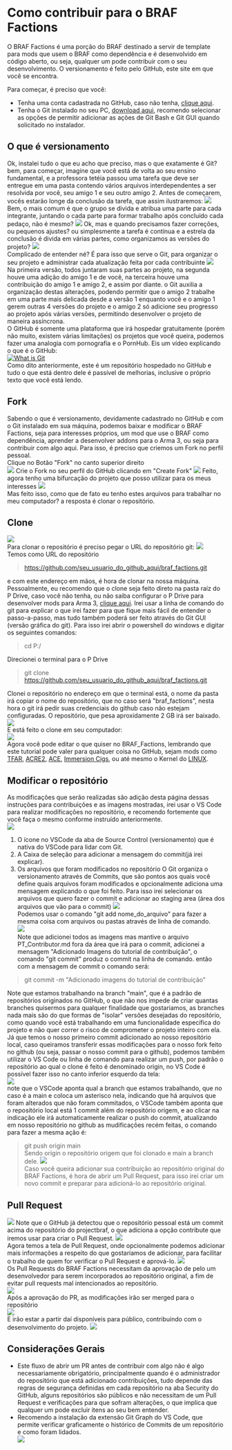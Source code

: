 # Como contribuir para o BRAF Factions
O BRAF Factions é uma porção do BRAF destinado a servir de template para mods que usem o BRAF como dependência e é desenvolvido em código aberto, ou seja, qualquer um pode contribuir com o seu desenvolvimento. O versionamento é feito pelo GitHub, este site em que você se encontra.

Para começar, é preciso que você:
- Tenha uma conta cadastrada no GitHub, caso não tenha, [clique aqui](https://github.com/signup?ref_cta=Sign+up&ref_loc=header+logged+out&ref_page=%2F&source=header-home).
- Tenha o Git instalado no seu PC, [download aqui](https://git-scm.com/downloads), recomendo selecionar as opções de permitir adicionar as ações de Git Bash e Git GUI quando solicitado no instalador.

## O que é versionamento
Ok, instalei tudo o que eu acho que preciso, mas o que exatamente é Git? bem, para começar, imagine que você está de volta ao seu ensino fundamental, e a professora tetéia passou uma tarefa que deve ser entregue em uma pasta contendo vários arquivos interdependentes a ser resolvida por você, seu amigo 1 e seu outro amigo 2. Antes de começarem, vocês estarão longe da conclusão da tarefa, que assim ilustraremos:
![](.wiki/base.png)
Bem, o mais comum é que o grupo se divida e atribua uma parte para cada integrante, juntando o cada parte para formar trabalho após concluído cada pedaço, não é mesmo?
![](.wiki/comum.png)
Ok, mas e quando precisamos fazer correções, ou pequenos ajustes? ou simplesmente a tarefa é contínua e a estrela da conclusão é divida em várias partes, como organizamos as versões do projeto?
![](.wiki/final.png)  
Complicado de entender né? É para isso que serve o Git, para organizar o seu projeto e administrar cada atualização feita por cada contribuinte
![](.wiki/giteado.png)  
Na primeira versão, todos juntaram suas partes ao projeto, na segunda houve uma adição do amigo 1 e de você, na terceira houve uma contribuição do amigo 1 e amigo 2, e assim por diante. o Git auxilia a organização destas alterações, podendo permitir que o amigo 2 trabalhe em uma parte mais delicada desde a versão 1 enquanto você e o amigo 1 gerem outras 4 versões do projeto e o amigo 2 só adicione seu progresso ao projeto após várias versões, permitindo desenvolver o projeto de maneira assíncrona.  
O GitHub é somente uma plataforma que irá hospedar gratuitamente (porém não muito, existem várias limitações) os projetos que você queira, podemos fazer uma analogia com pornografia e o PornHub. Eis um vídeo explicando o que é o GitHub:  
[![What is Git](https://img.youtube.com/vi/pBy1zgt0XPc/0.jpg)](https://www.youtube.com/watch?v=pBy1zgt0XPc)  
Como dito anteriormente, este é um repositório hospedado no GitHub e tudo o que está dentro dele é passível de melhorias, inclusive o próprio texto que você está lendo.

## Fork
Sabendo o que é versionamento, devidamente cadastrado no GitHub e com o Git instalado em sua máquina, podemos baixar e modificar o BRAF Factions, seja para interesses próprios, um mod que use o BRAF como dependência, aprender a desenvolver addons para o Arma 3, ou seja para contribuir com algo aqui. Para isso, é preciso que criemos um Fork no perfil pessoal.  
Clique no Botão "Fork" no canto superior direito  
![](.wiki/fork.png)
Crie o Fork no seu perfil do GitHub  clicando em "Create Fork"
![](.wiki/forking.png)
Feito, agora tenho uma bifurcação do projeto que posso utilizar para os meus interesses
![](.wiki/forked.png)  
Mas feito isso, como que de fato eu tenho estes arquivos para trabalhar no meu computador? a resposta é clonar o repositório.

## Clone
![](.wiki/clone.png)  
Para clonar o repositório é preciso pegar o URL do repositório git:
![](.wiki/cloning.png)  
Temos como URL do repositório
> https://github.com/seu_usuario_do_github_aqui/braf_factions.git  

e com este endereço em mãos, é hora de clonar na nossa máquina.
Pessoalmente, eu recomendo que o clone seja feito direto na pasta raíz do P Drive, caso você não tenha, ou não saiba configurar o P Drive para desenvolver mods para Arma 3, [clique aqui](). Irei usar a linha de comando do git para explicar o que irei fazer para que fique mais fácil de entender o passo-a-passo, mas tudo também poderá ser feito através do Git GUI (versão gráfica do git). Para isso irei abrir o powershell do windows e digitar os seguintes comandos:
> cd P:/  

Direcionei o terminal para o P Drive

> git clone https://github.com/seu_usuario_do_github_aqui/braf_factions.git

Clonei o repositório no endereço em que o terminal está, o nome da pasta irá copiar o nome do repositório, que no caso será "braf_factions", nesta hora o git irá pedir suas credenciais do github caso não estejam configuradas. O repositório, que pesa aproxidamente 2 GB irá ser baixado.  
![](.wiki/cloning2.png)  
E está feito o clone em seu computador:  
![](.wiki/cloned.png)  
Agora você pode editar o que quiser no BRAF_Factions, lembrando que este tutorial pode valer para qualquer coisa no GitHub, sejam mods como [TFAR](https://github.com/michail-nikolaev/task-force-arma-3-radio), [ACRE2](https://github.com/IDI-Systems/acre2), [ACE](https://github.com/acemod/ACE3), [Immersion Cigs](https://github.com/rebelvg/immersion_cigs), ou até mesmo o Kernel do [LINUX](https://github.com/torvalds/linux).  

## Modificar o repositório
As modificações que serão realizadas são adição desta página dessas instruções para contribuições e as imagens mostradas, irei usar o VS Code para realizar modificações no repositório, e recomendo fortemente que você faça o mesmo conforme instruído anteriormente.  
![](.wiki/change.png)
1. O ícone no VSCode da aba de Source Control (versionamento) que é nativa do VSCode para lidar com Git.
2. A Caixa de seleção para adicionar a mensagem do commit(já irei explicar).
3. Os arquivos que foram modificados no repositório
O Git organiza o versionamento através de Commits, que são pontos aos quais você define quais arquivos foram modificados e opcionalmente adiciona uma mensagem explicando o que foi feito. Para isso irei selecionar os arquivos que quero fazer o commit e adicionar ao staging area (área dos arquivos que vão para o commit)
![](.wiki/sourcecontroladd.png)  
Podemos usar o comando "git add nome_do_arquivo" para fazer a mesma coisa com arquivos ou pastas através de linha de comando.  
![](.wiki/sourcecontrolcommit.png)  
Note que adicionei todos as imagens mas mantive o arquivo PT_Contributor.md fora da área que irá para o commit, adicionei a mensagem "Adicionado Imagens do tutorial de contribuição", o comando "git commit" produz o commit na linha de comando. então com a mensagem de commit o comando será:
> git commit -m "Adicionado imagens do tutorial de contribuição"  

Note que estamos trabalhando na branch "main", que é a padrão de repositórios originados no GitHub, o que não nos impede de criar quantas branches quisermos para qualquer finalidade que gostariamos, as branches nada mais são do que formas de "isolar" versões desejadas do repositório, como quando você está trabalhando em uma funcionalidade específica do projeto e não quer correr o risco de comprometer o projeto inteiro com ela.
Já que temos o nosso primeiro commit adicionado ao nosso repositório local, caso queiramos transferir essas modificações para o nosso fork feito no github (ou seja, passar o nosso commit para o github), podemos também utilizar o VS Code ou linha de comando para realizar um push, por padrão o repositório ao qual o clone é feito é denominado origin, no VS Code é possível fazer isso no canto inferior esquerdo da tela:  
![](.wiki/branch.png)  
note que o VSCode aponta qual a branch que estamos trabalhando, que no caso é a main e coloca um asterisco nela, indicando que há arquivos que foram alterados que não foram commitados, o VSCode também aponta que o repositório local está 1 commit além do repositório origem, e ao clicar na indicação ele irá automaticamente realizar o push do commit, atualizando em nosso repositório no github as mudificações recém feitas, o comando para fazer a mesma ação é:
> git push origin main  
Sendo origin o repositório origem que foi clonado e main a branch dele.
![](.wiki/recentupdate.png)  
Caso você queira adicionar sua contribuição ao repositório original do BRAF Factions, é hora de abrir um Pull Request, para isso irei criar um novo commit e preparar para adicioná-lo ao repositório original.

## Pull Request
![](.wiki/pullrequest.png)
Note que o GitHub já detectou que o repositório pessoal está um commit acima do repositório do projectbraf, o que adiciona a opção contribute que iremos usar para criar o Pull Request.
![](.wiki/pullrequested.png)  
Agora temos a tela de Pull Request, onde opcionalmente podemos adicionar mais informações a respeito do que gostariamos de adicionar, para facilitar o trabalho de quem for verificar o Pull Request e aprová-lo.
![](.wiki/pullrequested.png)  
Os Pull Requests do BRAF Factions necessitam da aprovação de pelo um desenvolvedor para serem incorporados ao repositório original, a fim de evitar pull requests mal intencionados ao repositório.  
![](.wiki/openedpr.png)  
Após a aprovação do PR, as modificações irão ser merged para o repositório  
![](.wiki/merged.png)  
E irão estar a partir daí disponíveis para público, contribuindo com o desenvolvimento do projeto.
![](.wiki/publicopr.png)

## Considerações Gerais
- Este fluxo de abrir um PR antes de contribuir com algo não é algo necessariamente obrigatório, principalmente quando é o administrador do repositório que está adicionado contribuições, tudo depende das regras de segurança definidas em cada repositório na aba Security do GitHub, alguns repositórios são públicos e não necessitam de um Pull Request e verificações para que sofram alterações, o que implica que qualquer um pode excluir itens ao seu bem entender.
- Recomendo a instalação da extensão Git Graph do VS Code, que permite verificar graficamente o histórico de Commits de um repositório e como foram lidados.  
![](.wiki/gigraph.png)